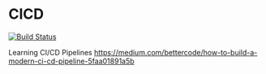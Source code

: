 # CICD

[![Build Status](https://travis-ci.com/ajplee/CICD.svg?branch=master)](https://travis-ci.org/ajplee/CICD)

Learning CI/CD Pipelines
https://medium.com/bettercode/how-to-build-a-modern-ci-cd-pipeline-5faa01891a5b
